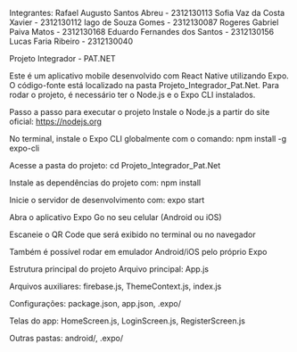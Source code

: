 Integrantes:
Rafael Augusto Santos Abreu - 2312130113
Sofia Vaz da Costa Xavier - 2312130112
Iago de Souza Gomes - 2312130087
Rogeres Gabriel Paiva Matos - 2312130168
Eduardo Fernandes dos Santos - 2312130156
Lucas Faria Ribeiro - 2312130040


Projeto Integrador - PAT.NET

Este é um aplicativo mobile desenvolvido com React Native utilizando Expo.
O código-fonte está localizado na pasta Projeto_Integrador_Pat.Net.
Para rodar o projeto, é necessário ter o Node.js e o Expo CLI instalados.

Passo a passo para executar o projeto
Instale o Node.js a partir do site oficial: https://nodejs.org

No terminal, instale o Expo CLI globalmente com o comando: npm install -g expo-cli

Acesse a pasta do projeto: cd Projeto_Integrador_Pat.Net

Instale as dependências do projeto com: npm install

Inicie o servidor de desenvolvimento com: expo start

Abra o aplicativo Expo Go no seu celular (Android ou iOS)

Escaneie o QR Code que será exibido no terminal ou no navegador

Também é possível rodar em emulador Android/iOS pelo próprio Expo

Estrutura principal do projeto
Arquivo principal: App.js

Arquivos auxiliares: firebase.js, ThemeContext.js, index.js

Configurações: package.json, app.json, .expo/

Telas do app: HomeScreen.js, LoginScreen.js, RegisterScreen.js

Outras pastas: android/, .expo/